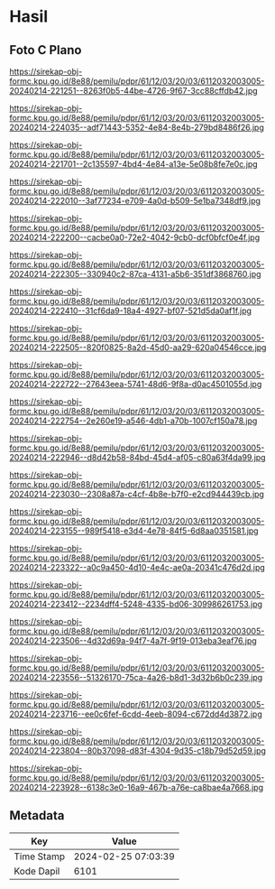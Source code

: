 # Hasil

## Foto C Plano

https://sirekap-obj-formc.kpu.go.id/8e88/pemilu/pdpr/61/12/03/20/03/6112032003005-20240214-221251--8263f0b5-44be-4726-9f67-3cc88cffdb42.jpg

https://sirekap-obj-formc.kpu.go.id/8e88/pemilu/pdpr/61/12/03/20/03/6112032003005-20240214-224035--adf71443-5352-4e84-8e4b-279bd8486f26.jpg

https://sirekap-obj-formc.kpu.go.id/8e88/pemilu/pdpr/61/12/03/20/03/6112032003005-20240214-221701--2c135597-4bd4-4e84-a13e-5e08b8fe7e0c.jpg

https://sirekap-obj-formc.kpu.go.id/8e88/pemilu/pdpr/61/12/03/20/03/6112032003005-20240214-222010--3af77234-e709-4a0d-b509-5e1ba7348df9.jpg

https://sirekap-obj-formc.kpu.go.id/8e88/pemilu/pdpr/61/12/03/20/03/6112032003005-20240214-222200--cacbe0a0-72e2-4042-9cb0-dcf0bfcf0e4f.jpg

https://sirekap-obj-formc.kpu.go.id/8e88/pemilu/pdpr/61/12/03/20/03/6112032003005-20240214-222305--330940c2-87ca-4131-a5b6-351df3868760.jpg

https://sirekap-obj-formc.kpu.go.id/8e88/pemilu/pdpr/61/12/03/20/03/6112032003005-20240214-222410--31cf6da9-18a4-4927-bf07-521d5da0af1f.jpg

https://sirekap-obj-formc.kpu.go.id/8e88/pemilu/pdpr/61/12/03/20/03/6112032003005-20240214-222505--820f0825-8a2d-45d0-aa29-620a04546cce.jpg

https://sirekap-obj-formc.kpu.go.id/8e88/pemilu/pdpr/61/12/03/20/03/6112032003005-20240214-222722--27643eea-5741-48d6-9f8a-d0ac4501055d.jpg

https://sirekap-obj-formc.kpu.go.id/8e88/pemilu/pdpr/61/12/03/20/03/6112032003005-20240214-222754--2e260e19-a546-4db1-a70b-1007cf150a78.jpg

https://sirekap-obj-formc.kpu.go.id/8e88/pemilu/pdpr/61/12/03/20/03/6112032003005-20240214-222946--d8d42b58-84bd-45d4-af05-c80a63f4da99.jpg

https://sirekap-obj-formc.kpu.go.id/8e88/pemilu/pdpr/61/12/03/20/03/6112032003005-20240214-223030--2308a87a-c4cf-4b8e-b7f0-e2cd944439cb.jpg

https://sirekap-obj-formc.kpu.go.id/8e88/pemilu/pdpr/61/12/03/20/03/6112032003005-20240214-223155--989f5418-e3d4-4e78-84f5-6d8aa0351581.jpg

https://sirekap-obj-formc.kpu.go.id/8e88/pemilu/pdpr/61/12/03/20/03/6112032003005-20240214-223322--a0c9a450-4d10-4e4c-ae0a-20341c476d2d.jpg

https://sirekap-obj-formc.kpu.go.id/8e88/pemilu/pdpr/61/12/03/20/03/6112032003005-20240214-223412--2234dff4-5248-4335-bd06-309986261753.jpg

https://sirekap-obj-formc.kpu.go.id/8e88/pemilu/pdpr/61/12/03/20/03/6112032003005-20240214-223506--4d32d69a-94f7-4a7f-9f19-013eba3eaf76.jpg

https://sirekap-obj-formc.kpu.go.id/8e88/pemilu/pdpr/61/12/03/20/03/6112032003005-20240214-223556--51326170-75ca-4a26-b8d1-3d32b6b0c239.jpg

https://sirekap-obj-formc.kpu.go.id/8e88/pemilu/pdpr/61/12/03/20/03/6112032003005-20240214-223716--ee0c6fef-6cdd-4eeb-8094-c672dd4d3872.jpg

https://sirekap-obj-formc.kpu.go.id/8e88/pemilu/pdpr/61/12/03/20/03/6112032003005-20240214-223804--80b37098-d83f-4304-9d35-c18b79d52d59.jpg

https://sirekap-obj-formc.kpu.go.id/8e88/pemilu/pdpr/61/12/03/20/03/6112032003005-20240214-223928--6138c3e0-16a9-467b-a76e-ca8bae4a7668.jpg


## Metadata

| Key        | Value               |
| ---------- | ------------------- |
| Time Stamp | 2024-02-25 07:03:39 |
| Kode Dapil | 6101                |



